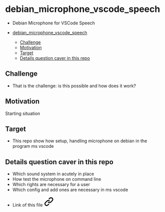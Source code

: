 # debian_microphone_vscode_speech
<!-- keep the format -->
- Debian Microphone for VSCode Speech

- [debian_microphone_vscode_speech](#debian_microphone_vscode_speech)
  - [Challenge](#challenge)
  - [Motivation](#motivation)
  - [Target](#target)
  - [Details question caver in this repo](#details-question-caver-in-this-repo)

<!-- keep the format -->
## Challenge

- That is the challenge: is this possible and how does it work?

## Motivation

Starting situation

## Target

- This repo show how setup, handling  microphone on debian in the program ms vscode

## Details question caver in this repo

- Which sound system in acutely in place
- How test the microphone on command line
- Which rights are necessary for a user
- Which config and add ones are necessary in ms vscode
<!-- Avoid markdownlint error MD053 - Link and image reference definitions should be needed -->
- Link of this file [![alt text][1]](./README.md)
<!-- Link sign - Don't Found a better way :-( - You know a better method? - send me a email -->
[1]: ./img/link_symbol.svg
